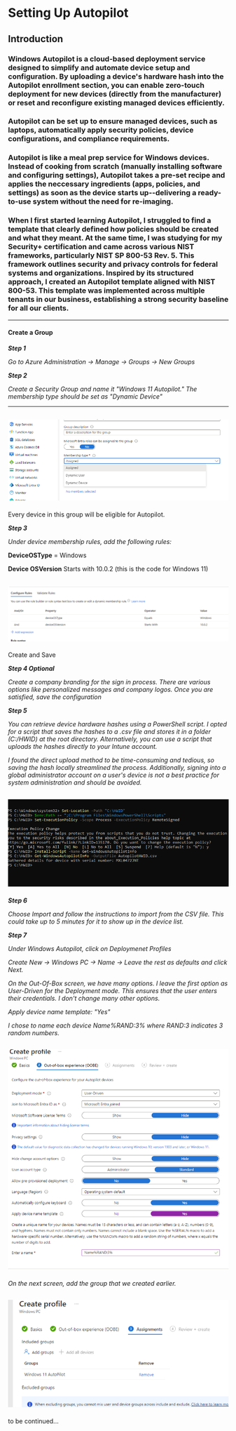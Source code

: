 # Setting Up Autopilot  

## Introduction

### Windows Autopilot is a cloud-based deployment service designed to simplify and automate device setup and configuration. By uploading a device's hardware hash into the Autopilot enrollment section, you can enable zero-touch deployment for new devices (directly from the manufacturer) or reset and reconfigure existing managed devices efficiently.
### Autopilot can be set up to ensure managed devices, such as laptops, automatically apply security policies, device configurations, and compliance requirements.
### Autopilot is like a meal prep service for Windows devices. Instead of cooking from scratch (manually installing software and configuring settings), Autopilot takes a pre-set recipe and applies the neccessary ingredients (apps, policies, and settings) as soon as the device starts up--delivering a ready-to-use system without the need for re-imaging. 
### When I first started learning Autopilot, I struggled to find a template that clearly defined how policies should be created and what they meant. At the same time, I was studying for my Security+ certification and came across various NIST frameworks, particularly NIST SP 800-53 Rev. 5. This framework outlines security and privacy controls for federal systems and organizations. Inspired by its structured approach, I created an Autopilot template aligned with NIST 800-53. This template was implemented across multiple tenants in our business, establishing a strong security baseline for all our clients.


---
#### Create a Group

***Step 1*** 

*Go to Azure Administration -> Manage -> Groups -> New Groups*

***Step 2***  

*Create a Security Group and name it "Windows 11 Autopilot." The membership type should be set as "Dynamic Device"*

---

![getcontent](https://github.com/GSecAwareness/Autopilot/blob/main/Dynamic%20Device.PNG)
---

Every device in this group will be eligible for Autopilot.

***Step 3***  

*Under device membership rules, add the following rules:*

**DeviceOSType** = Windows

**Device OSVersion** Starts with 10.0.2 (this is the code for Windows 11)

![getcontent](https://github.com/GSecAwareness/Autopilot/blob/main/Configure%20Rules.PNG)
---
Create and Save


***Step 4 Optional***

*Create a company branding for the sign in process. There are various options like personalized messages and company logos. Once you are satisfied, save the configuration*

***Step 5***  

*You can retrieve device hardware hashes using a PowerShell script. I opted for a script that saves the hashes to a .csv file and stores it in a folder (C:/HWID) at the root directory. Alternatively, you can use a script that uploads the hashes directly to your Intune account.*

*I found the direct upload method to be time-consuming and tedious, so saving the hash locally streamlined the process. Additionally, signing into a global administrator account on a user's device is not a best practice for system administration and should be avoided.*

![getcontent](https://github.com/GSecAwareness/Autopilot/blob/main/powershell%20script.png)
---

***Step 6***

*Choose Import and follow the instructions to import from the CSV file. This could take up to 5 minutes for it to show up in the device list.*

***Step 7***  

*Under Windows Autopilot, click on Deploymenet Profiles*  

*Create New -> Windows PC -> Name -> Leave the rest as defaults and click Next.*  

*On the Out-Of-Box screen, we have many options. I leave the first option as User-Driven for the Deployment mode. This ensures that the user enters their credentials. I don't change many other options.*  

*Apply device name template: "Yes"*  

*I chose to name each device Name%RAND:3% where RAND:3 indicates 3 random numbers.*  

![getcontent](https://github.com/GSecAwareness/Autopilot/blob/main/RAND.PNG)
---
*On the next screen, add the group that we created earlier.*

![getcontent](https://github.com/GSecAwareness/Autopilot/blob/main/Group.PNG)
---

to be continued...











  


